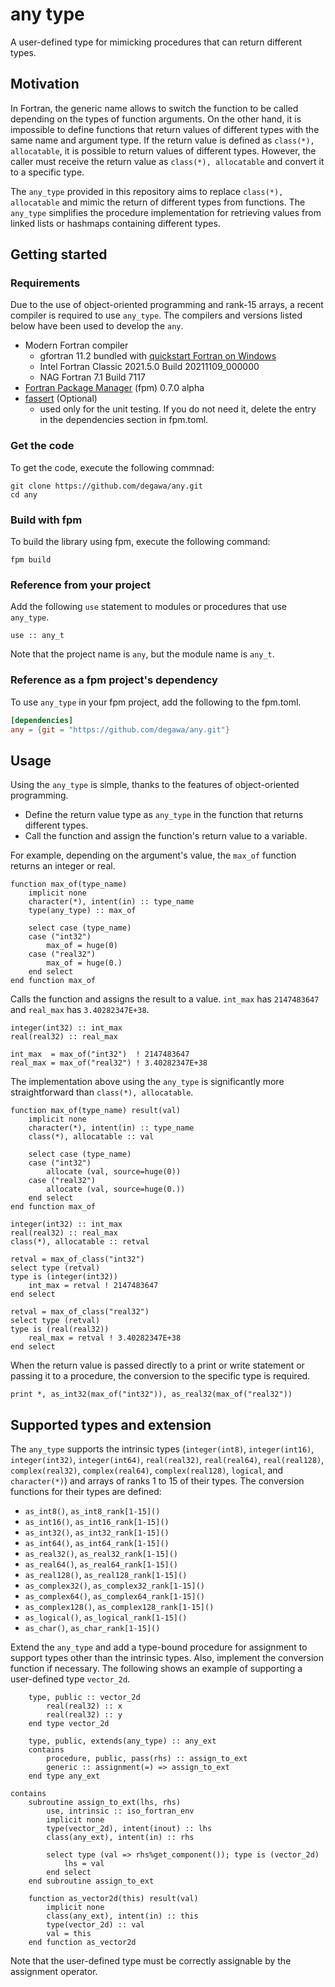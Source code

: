 # any type
A user-defined type for mimicking procedures that can return different types.

## Motivation
In Fortran, the generic name allows to switch the function to be called depending on the types of function arguments. On the other hand, it is impossible to define functions that return values of different types with the same name and argument type. If the return value is defined as `class(*), allocatable`, it is possible to return values of different types. However, the caller must receive the return value as `class(*), allocatable` and convert it to a specific type.

The `any_type` provided in this repository aims to replace `class(*), allocatable` and mimic the return of different types from functions. The `any_type` simplifies the procedure implementation for retrieving values from linked lists or hashmaps containing different types.

## Getting started
### Requirements
Due to the use of object-oriented programming and rank-15 arrays, a recent compiler is required to use `any_type`. The compilers and versions listed below have been used to develop the `any`.

- Modern Fortran compiler
    - gfortran 11.2 bundled with [quickstart Fortran on Windows](https://github.com/LKedward/quickstart-fortran)
    - Intel Fortran Classic 2021.5.0 Build 20211109_000000
    - NAG Fortran 7.1 Build 7117
- [Fortran Package Manager](https://github.com/fortran-lang/fpm) (fpm) 0.7.0 alpha
- [fassert](https://github.com/degawa/fassert.git) (Optional)
    - used only for the unit testing. If you do not need it, delete the entry in the dependencies section in fpm.toml.

### Get the code
To get the code, execute the following commnad:

```console
git clone https://github.com/degawa/any.git
cd any
```

### Build with fpm
To build the library using fpm, execute the following command:

```console
fpm build
```

### Reference from your project
Add the following `use` statement to modules or procedures that use `any_type`.

```Fortran
use :: any_t
```

Note that the project name is `any`, but the module name is `any_t`.

### Reference as a fpm project's dependency
To use `any_type` in your fpm project, add the following to the fpm.toml.

```TOML
[dependencies]
any = {git = "https://github.com/degawa/any.git"}
```

## Usage
Using the `any_type` is simple, thanks to the features of object-oriented programming.
- Define the return value type as `any_type` in the function that returns different types.
- Call the function and assign the function's return value to a variable.

For example, depending on the argument's value, the `max_of` function returns an integer or real.

```Fortran
function max_of(type_name)
    implicit none
    character(*), intent(in) :: type_name
    type(any_type) :: max_of

    select case (type_name)
    case ("int32")
        max_of = huge(0)
    case ("real32")
        max_of = huge(0.)
    end select
end function max_of
```

Calls the function and assigns the result to a value. `int_max` has `2147483647` and `real_max` has `3.40282347E+38`.

```Fortran
integer(int32) :: int_max
real(real32) :: real_max

int_max  = max_of("int32")  ! 2147483647
real_max = max_of("real32") ! 3.40282347E+38
```

The implementation above using the `any_type` is significantly more straightforward than `class(*), allocatable`.

```Fortran
function max_of(type_name) result(val)
    implicit none
    character(*), intent(in) :: type_name
    class(*), allocatable :: val

    select case (type_name)
    case ("int32")
        allocate (val, source=huge(0))
    case ("real32")
        allocate (val, source=huge(0.))
    end select
end function max_of
```
```Fortran
integer(int32) :: int_max
real(real32) :: real_max
class(*), allocatable :: retval

retval = max_of_class("int32")
select type (retval)
type is (integer(int32))
    int_max = retval ! 2147483647
end select

retval = max_of_class("real32")
select type (retval)
type is (real(real32))
    real_max = retval ! 3.40282347E+38
end select
```

When the return value is passed directly to a print or write statement or passing it to a procedure, the conversion to the specific type is required.

```Fortran
print *, as_int32(max_of("int32")), as_real32(max_of("real32"))
```

## Supported types and extension
The `any_type` supports the intrinsic types (`integer(int8)`, `integer(int16)`, `integer(int32)`, `integer(int64)`, `real(real32)`, `real(real64)`, `real(real128)`, `complex(real32)`, `complex(real64)`, `complex(real128)`, `logical`, and `character(*)`) and arrays of ranks 1 to 15 of their types. The conversion functions for their types are defined:
- `as_int8()`, `as_int8_rank[1-15]()`
- `as_int16()`, `as_int16_rank[1-15]()`
- `as_int32()`, `as_int32_rank[1-15]()`
- `as_int64()`, `as_int64_rank[1-15]()`
- `as_real32()`, `as_real32_rank[1-15]()`
- `as_real64()`, `as_real64_rank[1-15]()`
- `as_real128()`, `as_real128_rank[1-15]()`
- `as_complex32()`, `as_complex32_rank[1-15]()`
- `as_complex64()`, `as_complex64_rank[1-15]()`
- `as_complex128()`, `as_complex128_rank[1-15]()`
- `as_logical()`, `as_logical_rank[1-15]()`
- `as_char()`, `as_char_rank[1-15]()`

Extend the `any_type` and add a type-bound procedure for assignment to support types other than the intrinsic types. Also, implement the conversion function if necessary. The following shows an example of supporting a user-defined type `vector_2d`.

```Fortran
    type, public :: vector_2d
        real(real32) :: x
        real(real32) :: y
    end type vector_2d
```
```Fortran
    type, public, extends(any_type) :: any_ext
    contains
        procedure, public, pass(rhs) :: assign_to_ext
        generic :: assignment(=) => assign_to_ext
    end type any_ext

contains
    subroutine assign_to_ext(lhs, rhs)
        use, intrinsic :: iso_fortran_env
        implicit none
        type(vector_2d), intent(inout) :: lhs
        class(any_ext), intent(in) :: rhs

        select type (val => rhs%get_component()); type is (vector_2d)
            lhs = val
        end select
    end subroutine assign_to_ext

    function as_vector2d(this) result(val)
        implicit none
        class(any_ext), intent(in) :: this
        type(vector_2d) :: val
        val = this
    end function as_vector2d
```

Note that the user-defined type must be correctly assignable by the assignment operator.
